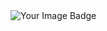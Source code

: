 
<img src="https://tryhackme-badges.s3.amazonaws.com/TekkaOfficial.png" alt="Your Image Badge" />




  



<!---
PrabashanaDev/PrabashanaDev is a ✨ special ✨ repository because its `README.md` (this file) appears on your GitHub profile.
You can click the Preview link to take a look at your changes.
--->
